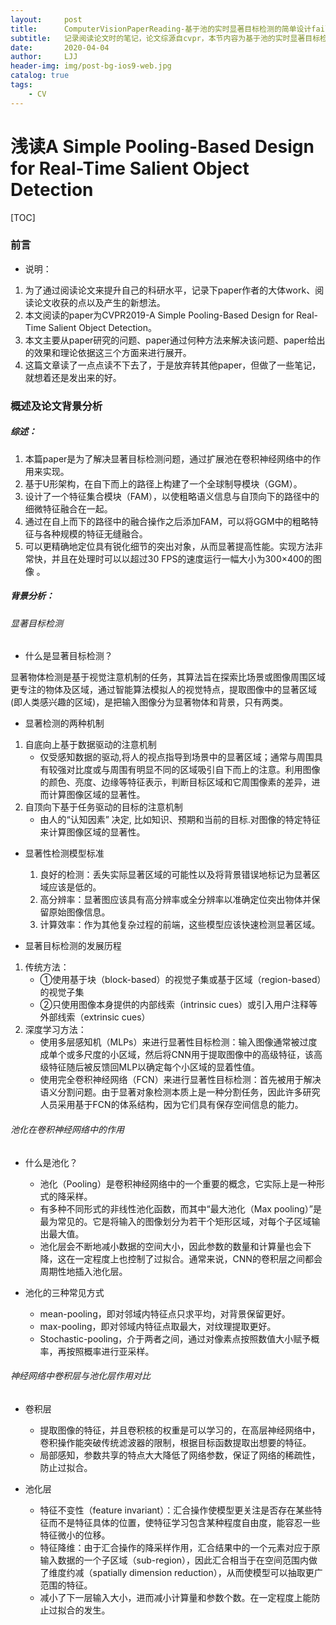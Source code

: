 ```yaml
---
layout:     post
title:      ComputerVisionPaperReading-基于池的实时显著目标检测的简单设计failed
subtitle:   记录阅读论文时的笔记，论文综源自cvpr，本节内容为基于池的实时显著目标检测的简单设计，只是简单地读了一下abstract，然后因为不感兴趣放弃了，但还是记录了一点东西。
date:       2020-04-04
author:     LJJ
header-img: img/post-bg-ios9-web.jpg
catalog: true
tags:
    - CV
---
```


# 浅读A Simple Pooling-Based Design for Real-Time Salient Object Detection

[TOC]

### 前言

- 说明：

1. 为了通过阅读论文来提升自己的科研水平，记录下paper作者的大体work、阅读论文收获的点以及产生的新想法。
2. 本文阅读的paper为CVPR2019-A Simple Pooling-Based Design for Real-Time Salient Object Detection。
3. 本文主要从paper研究的问题、paper通过何种方法来解决该问题、paper给出的效果和理论依据这三个方面来进行展开。
4. 这篇文章读了一点点读不下去了，于是放弃转其他paper，但做了一些笔记，就想着还是发出来的好。

### 概述及论文背景分析

##### 综述：

1. 本篇paper是为了解决显著目标检测问题，通过扩展池在卷积神经网络中的作用来实现。
2. 基于U形架构，在自下而上的路径上构建了一个全球制导模块（GGM）。
3. 设计了一个特征集合模块（FAM），以使粗略语义信息与自顶向下的路径中的细微特征融合在一起。
4. 通过在自上而下的路径中的融合操作之后添加FAM，可以将GGM中的粗略特征与各种规模的特征无缝融合。
5. 可以更精确地定位具有锐化细节的突出对象，从而显著提高性能。实现方法非常快，并且在处理时可以以超过30 FPS的速度运行一幅大小为300×400的图像 。

##### 背景分析：

###### 显著目标检测

-  什么是显著目标检测？

显著物体检测是基于视觉注意机制的任务，其算法旨在探索比场景或图像周围区域更专注的物体及区域，通过智能算法模拟人的视觉特点，提取图像中的显著区域(即人类感兴趣的区域)，是把输入图像分为显著物体和背景，只有两类。

- 显著检测的两种机制

1. 自底向上基于数据驱动的注意机制
   - 仅受感知数据的驱动,将人的视点指导到场景中的显著区域；通常与周围具有较强对比度或与周围有明显不同的区域吸引自下而上的注意。利用图像的颜色、亮度、边缘等特征表示，判断目标区域和它周围像素的差异，进而计算图像区域的显著性。
2. 自顶向下基于任务驱动的目标的注意机制
   - 由人的“认知因素” 决定, 比如知识、预期和当前的目标.对图像的特定特征来计算图像区域的显著性。

- 显著性检测模型标准
  1. 良好的检测：丢失实际显著区域的可能性以及将背景错误地标记为显著区域应该是低的。
  2. 高分辨率：显著图应该具有高分辨率或全分辨率以准确定位突出物体并保留原始图像信息。
  3. 计算效率：作为其他复杂过程的前端，这些模型应该快速检测显著区域。

- 显著目标检测的发展历程

1. 传统方法：
   - ①使用基于块（block-based）的视觉子集或基于区域（region-based）的视觉子集
   - ②只使用图像本身提供的内部线索（intrinsic cues）或引入用户注释等外部线索（extrinsic cues）
2. 深度学习方法：
   - 使用多层感知机（MLPs）来进行显著性目标检测：输入图像通常被过度成单个或多尺度的小区域，然后将CNN用于提取图像中的高级特征，该高级特征随后被反馈回MLP以确定每个小区域的显着性值。
   - 使用完全卷积神经网络（FCN）来进行显著性目标检测：首先被用于解决语义分割问题。由于显著对象检测本质上是一种分割任务，因此许多研究人员采用基于FCN的体系结构，因为它们具有保存空间信息的能力。

###### 池化在卷积神经网络中的作用

- 什么是池化？
  - 池化（Pooling）是卷积神经网络中的一个重要的概念，它实际上是一种形式的降采样。
  - 有多种不同形式的非线性池化函数，而其中“最大池化（Max pooling）”是最为常见的。它是将输入的图像划分为若干个矩形区域，对每个子区域输出最大值。
  - 池化层会不断地减小数据的空间大小，因此参数的数量和计算量也会下降，这在一定程度上也控制了过拟合。通常来说，CNN的卷积层之间都会周期性地插入池化层。

- 池化的三种常见方式
  - mean-pooling，即对邻域内特征点只求平均，对背景保留更好。
  - max-pooling，即对邻域内特征点取最大，对纹理提取更好。
  - Stochastic-pooling，介于两者之间，通过对像素点按照数值大小赋予概率，再按照概率进行亚采样。

###### 神经网络中卷积层与池化层作用对比

- 卷积层
  - 提取图像的特征，并且卷积核的权重是可以学习的，在高层神经网络中，卷积操作能突破传统滤波器的限制，根据目标函数提取出想要的特征。
  - 局部感知，参数共享的特点大大降低了网络参数，保证了网络的稀疏性，防止过拟合。

- 池化层
  - 特征不变性（feature invariant）：汇合操作使模型更关注是否存在某些特征而不是特征具体的位置，使特征学习包含某种程度自由度，能容忍一些特征微小的位移。
  - 特征降维：由于汇合操作的降采样作用，汇合结果中的一个元素对应于原输入数据的一个子区域（sub-region），因此汇合相当于在空间范围内做了维度约减（spatially dimension reduction），从而使模型可以抽取更广范围的特征。
  - 减小了下一层输入大小，进而减小计算量和参数个数。在一定程度上能防止过拟合的发生。

